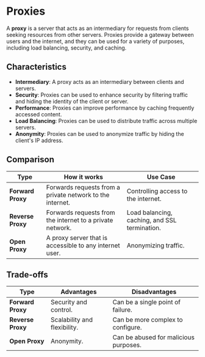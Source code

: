 # Proxies



A **proxy** is a server that acts as an intermediary for requests from clients seeking resources from other servers. Proxies provide a gateway between users and the internet, and they can be used for a variety of purposes, including load balancing, security, and caching.

## Characteristics

- **Intermediary**: A proxy acts as an intermediary between clients and servers.
- **Security**: Proxies can be used to enhance security by filtering traffic and hiding the identity of the client or server.
- **Performance**: Proxies can improve performance by caching frequently accessed content.
- **Load Balancing**: Proxies can be used to distribute traffic across multiple servers.
- **Anonymity**: Proxies can be used to anonymize traffic by hiding the client's IP address.

## Comparison

| Type | How it works | Use Case |
|---|---|---|
| **Forward Proxy** | Forwards requests from a private network to the internet. | Controlling access to the internet. |
| **Reverse Proxy** | Forwards requests from the internet to a private network. | Load balancing, caching, and SSL termination. |
| **Open Proxy** | A proxy server that is accessible to any internet user. | Anonymizing traffic. |

## Trade-offs

| Type | Advantages | Disadvantages |
|---|---|---|
| **Forward Proxy** | Security and control. | Can be a single point of failure. |
| **Reverse Proxy** | Scalability and flexibility. | Can be more complex to configure. |
| **Open Proxy** | Anonymity. | Can be abused for malicious purposes. |

